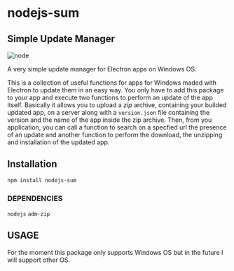 # nodejs-sum
## Simple Update Manager
![node](https://img.shields.io/node/v/passport.svg?style=plastic)

A very simple update manager for Electron apps on Windows OS.

This is a collection of useful functions for apps for Windows maded with Electron to update them in an easy way. You only have to add this package to your app and execute two functions to perform an update of the app itself.
Basically it allows you to upload a *zip* archive, containing your builded updated app, on a server along with a `version.json` file containing the version and the name of the app inside the zip archive. Then, from you application, you can call a function to search on a specfied url the presence of an update and another function to perform the download, the unzipping and installation of the updated app.

## Installation
```bash
npm install nodejs-sum
```

### DEPENDENCIES
`nodejs`
`adm-zip`

## USAGE




For the moment this package only supports Windows OS but in the future I will support other OS.

